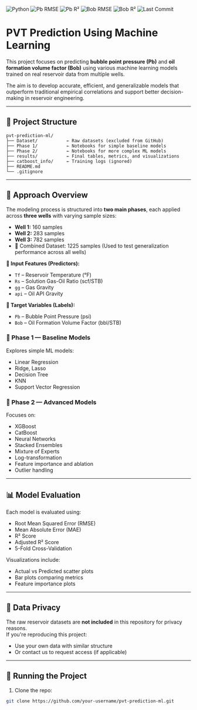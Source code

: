 ![Python](https://img.shields.io/badge/Python-3.9-blue)
![Pb RMSE](https://img.shields.io/badge/Pb%20RMSE-___-orange)
![Pb R²](https://img.shields.io/badge/Pb%20R²-___-brightgreen)
![Bob RMSE](https://img.shields.io/badge/Bob%20RMSE-___-orange)
![Bob R²](https://img.shields.io/badge/Bob%20R²-___-brightgreen)
![Last Commit](https://img.shields.io/github/last-commit/boushboo/pvt-prediction-ml-)



# PVT Prediction Using Machine Learning

This project focuses on predicting **bubble point pressure (Pb)** and **oil formation volume factor (Bob)** using various machine learning models trained on real reservoir data from multiple wells.

The aim is to develop accurate, efficient, and generalizable models that outperform traditional empirical correlations and support better decision-making in reservoir engineering.

---

## 📁 Project Structure
```
pvt-prediction-ml/
├── Dataset/           ← Raw datasets (excluded from GitHub)
├── Phase 1/           ← Notebooks for simple baseline models
├── Phase 2/           ← Notebooks for more complex ML models
├── results/           ← Final tables, metrics, and visualizations
├── catboost_info/     ← Training logs (ignored)
├── README.md
└── .gitignore
```


---

## 🧪 Approach Overview

The modeling process is structured into **two main phases**, each applied across **three wells** with varying sample sizes:

- **Well 1:** 160 samples  
- **Well 2:** 283 samples  
- **Well 3:** 782 samples
- 🔄 Combined Dataset: 1225 samples
(Used to test generalization performance across all wells)

**🔸 Input Features (Predictors):**
- `Tf` – Reservoir Temperature (°F)
- `Rs` – Solution Gas-Oil Ratio (scf/STB)
- `gg` – Gas Gravity
- `api` – Oil API Gravity

**🔹 Target Variables (Labels):**
- `Pb` – Bubble Point Pressure (psi)
- `Bob` – Oil Formation Volume Factor (bbl/STB)

### 🔹 Phase 1 — Baseline Models
Explores simple ML models:
- Linear Regression
- Ridge, Lasso
- Decision Tree
- KNN
- Support Vector Regression

### 🔹 Phase 2 — Advanced Models
Focuses on:
- XGBoost
- CatBoost
- Neural Networks
- Stacked Ensembles
- Mixture of Experts
- Log-transformation
- Feature importance and ablation
- Outlier handling

---

## 📊 Model Evaluation

Each model is evaluated using:
- Root Mean Squared Error (RMSE)
- Mean Absolute Error (MAE)
- R² Score
- Adjusted R² Score
- 5-Fold Cross-Validation

Visualizations include:
- Actual vs Predicted scatter plots
- Bar plots comparing metrics
- Feature importance plots

---

## 🔐 Data Privacy

The raw reservoir datasets are **not included** in this repository for privacy reasons.  
If you're reproducing this project:
- Use your own data with similar structure
- Or contact us to request access (if applicable)

---

## 🚀 Running the Project

1. Clone the repo:

```bash
git clone https://github.com/your-username/pvt-prediction-ml.git
